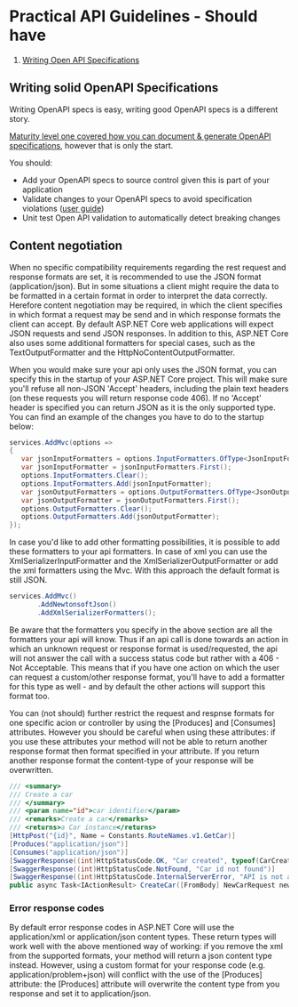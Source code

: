 # Practical API Guidelines - Should have

1. [Writing Open API Specifications](#writing-open-api-specifications)

## Writing solid OpenAPI Specifications
Writing OpenAPI specs is easy, writing good OpenAPI specs is a different story.

[Maturity level one covered how you can document & generate OpenAPI specifications](./../maturity-level-one#document-your-apis), however that is only the start.

You should:
- Add your OpenAPI specs to source control given this is part of your application
- Validate changes to your OpenAPI specs to avoid specification violations ([user guide](docs/validating-open-api-specs.md))
- Unit test Open API validation to automatically detect breaking changes

 ## Content negotiation
 When no specific compatibility requirements regarding the rest request and response formats are set, it is recommended to use the JSON format (application/json). But in some situations a client might require the data to be formatted in a certain format in order to interpret the data correctly. Herefore content negotiation may be required, in which the client specifies in which format a request may be send and in which response formats the client can accept. By default ASP.NET Core web applications will expect JSON requests and send JSON responses. In addition to this, ASP.NET Core also uses some additional formatters for special cases, such as the TextOutputFormatter and the HttpNoContentOutputFormatter.

 When you would make sure your api only uses the JSON format, you can specify this in the startup of your ASP.NET Core project. This will make sure you'll refuse all non-JSON 'Accept' headers, including the plain text headers (on these requests you will return response code 406). If no 'Accept' header is specified you can return JSON as it is the only supported type. You can find an example of the changes you have to do to the startup below: 
 ```csharp
services.AddMvc(options =>
{
    var jsonInputFormatters = options.InputFormatters.OfType<JsonInputFormatter>();
    var jsonInputFormatter = jsonInputFormatters.First();
    options.InputFormatters.Clear();
    options.InputFormatters.Add(jsonInputFormatter);
    var jsonOutputFormatters = options.OutputFormatters.OfType<JsonOutputFormatter>();
    var jsonOutputFormatter = jsonOutputFormatters.First();
    options.OutputFormatters.Clear();
    options.OutputFormatters.Add(jsonOutputFormatter);
});
```
In case you'd like to add other formatting possibilities, it is possible to add these formatters to your api formatters. In case of xml you can use the XmlSerializerInputFormatter and the XmlSerializerOutputFormatter or add the xml formatters using the Mvc. With this approach the default format is still JSON.
 ```csharp
services.AddMvc()
        .AddNewtonsoftJson()
        .AddXmlSerializerFormatters();
```
Be aware that the formatters you specify in the above section are all the formatters your api will know. Thus if an api call is done towards an action in which an unknown request or response format is used/requested, the api will not answer the call with a success status code but rather with a 406 - Not Acceptable. This means that if you have one action on which the user can request a custom/other response format, you'll have to add a formatter for this type as well - and by default the other actions will support this format too.

You can (not should) further restrict the request and respnse formats for one specific acion or controller by using the [Produces] and [Consumes] attributes. However you should be careful when using these attributes: if you use these attributes your method will not be able to return another response format then format specified in your attribute. If you return another response format the content-type of your response will be overwritten.
```csharp
/// <summary>
/// Create a car
/// </summary>
/// <param name="id">car identifier</param>
/// <remarks>Create a car</remarks>
/// <returns>a Car instance</returns>
[HttpPost("{id}", Name = Constants.RouteNames.v1.GetCar)]
[Produces("application/json")]
[Consumes("application/json")]
[SwaggerResponse((int)HttpStatusCode.OK, "Car created", typeof(CarCreatedDto))]
[SwaggerResponse((int)HttpStatusCode.NotFound, "Car id not found")]
[SwaggerResponse((int)HttpStatusCode.InternalServerError, "API is not available")]
public async Task<IActionResult> CreateCar([FromBody] NewCarRequest newCarRequest)
```

### Error response codes
By default error response codes in ASP.NET Core will use the application/xml or application/json content types. These return types will work well with the above mentioned way of working: if you remove the xml from the supported formats, your method will return a json content type instead. However, using a custom format for your response code (e.g. application/problem+json) will conflict with the use of the [Produces] attribute: the [Produces] attribute will overwrite the content type from you response and set it to application/json. 



